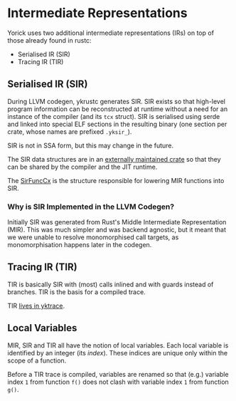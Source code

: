 # Intermediate Representations

Yorick uses two additional intermediate representations (IRs) on top of those
already found in rustc:

 * Serialised IR (SIR)
 * Tracing IR (TIR)

## Serialised IR (SIR)

During LLVM codegen, ykrustc generates SIR. SIR exists so that high-level
program information can be reconstructed at runtime without a need for an
instance of the compiler (and its `tcx` struct). SIR is serialised using serde
and linked into special ELF sections in the resulting binary (one section per
crate, whose names are prefixed `.yksir_`).

SIR is not in SSA form, but this may change in the future.

The SIR data structures are in an
[externally maintained crate](https://github.com/softdevteam/yk/tree/master/ykpack)
so that they can be shared by the compiler and the JIT runtime.

The
[SirFuncCx](https://github.com/softdevteam/ykrustc/blob/f27ee1fea44dcd343849c80b8805ddc90e2b26ea/compiler/rustc_codegen_ssa/src/sir.rs#L100)
is the structure responsible for lowering MIR functions into SIR.

### Why is SIR Implemented in the LLVM Codegen?

Initially SIR was generated from Rust's Middle Intermediate Representation
(MIR). This was much simpler and was backend agnostic, but it meant that we
were unable to resolve monomorphised call targets, as monomorphisation happens
later in the codegen.

## Tracing IR (TIR)

TIR is basically SIR with (most) calls inlined and with guards instead of
branches. TIR is the basis for a compiled trace.

TIR [lives in yktrace](https://github.com/softdevteam/yk/tree/master/yktrace).

## Local Variables

MIR, SIR and TIR all have the notion of local variables. Each local variable is
identified by an integer (its *index*). These indices are unique only within
the scope of a function.

Before a TIR trace is compiled, variables are renamed so that (e.g.) variable
index `1` from function `f()` does not clash with variable index `1` from
function `g()`.

